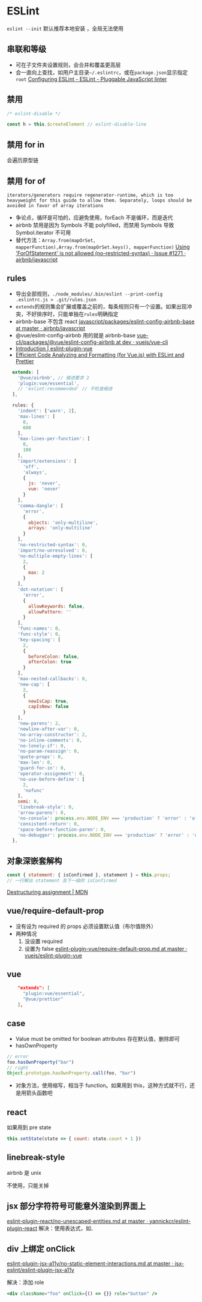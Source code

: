 # ESLint

`eslint --init` 默认推荐本地安装 ，全局无法使用

## 串联和等级
* 可在子文件夹设置规则，会合并和覆盖更高层
* 会一直向上查找，如用户主目录`~/.eslintrc`，或在`package.json`显示指定`root`
[Configuring ESLint - ESLint - Pluggable JavaScript linter](https://eslint.org/docs/user-guide/configuring#configuration-cascading-and-hierarchy)

## 禁用
```js
/* eslint-disable */

const h = this.$createElement // eslint-disable-line
```
## 禁用 for in
会遍历原型链
## 禁用 for of
`iterators/generators require regenerator-runtime, which is too heavyweight for this guide to allow them. Separately, loops should be avoided in favor of array iterations`
* 争论点，循环是可怕的，应避免使用，forEach 不是循环，而是迭代
* airbnb 禁用是因为 Symbols 不能 polyfilled，而禁用 Symbols 导致 Symbol.iterator 不可用
* 替代方法：`Array.from(mapOrSet, mapperFunction),Array.from(mapOrSet.keys(), mapperFunction)`
[Using 'ForOfStatement' is not allowed (no-restricted-syntax) · Issue #1271 · airbnb/javascript](https://github.com/airbnb/javascript/issues/1271#issuecomment-281756069)

## rules
* 导出全部规则，`./node_modules/.bin/eslint --print-config .eslintrc.js > .git/rules.json`
* `extends`的规则集会扩展或覆盖之前的，每条规则只有一个设置。如果出现冲突，不好排序时，只能单独在`rules`明确指定
* airbnb-base 不包含 react [javascript/packages/eslint-config-airbnb-base at master · airbnb/javascript](https://github.com/airbnb/javascript/tree/master/packages/eslint-config-airbnb-base) 
* @vue/eslint-config-airbnb 用的就是 airbnb-base 
[vue-cli/packages/@vue/eslint-config-airbnb at dev · vuejs/vue-cli](https://github.com/vuejs/vue-cli/tree/dev/packages/%2540vue/eslint-config-airbnb)
* [Introduction | eslint-plugin-vue](https://vuejs.github.io/eslint-plugin-vue/)
* [Efficient Code Analyzing and Formatting (for Vue.js) with ESLint and Prettier](https://medium.com/@doppelmutzi/eslint-prettier-vue-workflow-46a3cf54332f)
```js
  extends: [
    '@vue/airbnb', // 缩进要求 2
    'plugin:vue/essential',
    // 'eslint:recommended' // 不检查缩进
  ],

  rules: {
    'indent': ['warn', 2],
    'max-lines': [
      0,
      600
    ],
    'max-lines-per-function': [
      0,
      100
    ],
    'import/extensions': [
      'off',
      'always',
      {
        js: 'never',
        vue: 'never'
      }
    ],
    'comma-dangle': [
      'error',
      {
        objects: 'only-multiline',
        arrays: 'only-multiline'
      }
    ],
    'no-restricted-syntax': 0,
    'import/no-unresolved': 0,
    'no-multiple-empty-lines': [
      2,
      {
        max: 2
      }
    ],
    'dot-notation': [
      'error',
      {
        allowKeywords: false,
        allowPattern: ''
      }
    ],
    'func-names': 0,
    'func-style': 0,
    'key-spacing': [
      2,
      {
        beforeColon: false,
        afterColon: true
      }
    ],
    'max-nested-callbacks': 0,
    'new-cap': [
      2,
      {
        newIsCap: true,
        capIsNew: false
      }
    ],
    'new-parens': 2,
    'newline-after-var': 0,
    'no-array-constructor': 2,
    'no-inline-comments': 0,
    'no-lonely-if': 0,
    'no-param-reassign': 0,
    'quote-props': 0,
    'max-len': 0,
    'guard-for-in': 0,
    'operator-assignment': 0,
    'no-use-before-define': [
      2,
      'nofunc'
    ],
    semi: 0,
    'linebreak-style': 0,
    'arrow-parens': 0,
    'no-console': process.env.NODE_ENV === 'production' ? 'error' : 'off',
    'consistent-return': 0,
    'space-before-function-paren': 0,
    'no-debugger': process.env.NODE_ENV === 'production' ? 'error' : 'off'
  },
```

## 对象深嵌套解构
```js
const { statement: { isConfirmed }, statement } = this.props;
// 一行解出 statement 及下一级的 isConfirmed
```
[Destructuring assignment | MDN](https://developer.mozilla.org/en-US/docs/Web/JavaScript/Reference/Operators/Destructuring_assignment#Nested_object_and_array_destructuring)

## vue/require-default-prop
* 没有设为 required 的 props 必须设置默认值（布尔值除外）
* 两种情况
  1. 没设置 required
  2. 设置为 false
[eslint-plugin-vue/require-default-prop.md at master · vuejs/eslint-plugin-vue](https://github.com/vuejs/eslint-plugin-vue/blob/master/docs/rules/require-default-prop.md)

## vue

```json
    "extends": [
      "plugin:vue/essential",
      "@vue/prettier"
    ],
```

## case
- Value must be omitted for boolean attributes
存在默认值，删除即可
- hasOwnProperty
```js
// error
foo.hasOwnProperty("bar")
// right
Object.prototype.hasOwnProperty.call(foo, "bar")
```
- 对象方法，使用缩写，相当于 function。如果用到 this，这种方式就不行，还是用箭头函数吧

## react
如果用到 pre state 
```js
this.setState(state => { count: state.count + 1 })
```

## linebreak-style
airbnb 是 unix

不使用，只能关掉

## jsx 部分字符符号可能意外渲染到界面上
[eslint-plugin-react/no-unescaped-entities.md at master · yannickcr/eslint-plugin-react](https://github.com/yannickcr/eslint-plugin-react/blob/master/docs/rules/no-unescaped-entities.md)
解决：使用表达式，如`、`

## div 上绑定 onClick
[eslint-plugin-jsx-a11y/no-static-element-interactions.md at master · jsx-eslint/eslint-plugin-jsx-a11y](https://github.com/jsx-eslint/eslint-plugin-jsx-a11y/blob/master/docs/rules/no-static-element-interactions.md)

解决：添加 role
```jsx
<div className="foo" onClick={() => {}} role="button" />
```
